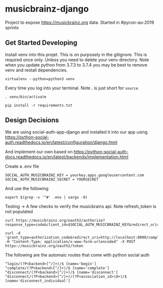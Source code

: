 # musicbrainz-django
Project to expose https://musicbrainz.org data. Started in #pycon-au-2019 sprints

## Get Started Developing

Install venv into this projet. This is on purposely in the gitignore. This is required once only. Unless you need to delete your venv directory. Note when you update python from 3.7.3 to 3.7.4 you may be best to remove venv and restall dependencies. 

``` shell
virtualenv --python=python3 venv
```

Every time you log into your terminal. Note . is just short for `source`

``` shell
. venv/bin/activate
```

``` shell
pip install -r requirements.txt
```

## Design Decisions

We are using social-auth-app-django and installed it into our app using https://python-social-auth.readthedocs.io/en/latest/configuration/django.html

And implement our own based on https://python-social-auth-docs.readthedocs.io/en/latest/backends/implementation.html

Create a .env file

``` text
SOCIAL_AUTH_MUSICBRAINZ_KEY = yourkey.apps.googleusercontent.com
SOCIAL_AUTH_MUSICBRAINZ_SECRET = YOURSECRET
```

And use the following

``` shell
export $(grep -v '^#' .env | xargs -0)
```

Testing -> A few checks to verify the musicbrains api. Note refresh_token is not populated

``` shell
curl https://musicbrainz.org/oauth2/authorize?response_type=code&client_id=$SOCIAL_AUTH_MUSICBRAINZ_KEY&redirect_uri=http://localhost:8000/complete/musicbrainz/&state=GYpm3lPeBMRqGASotwbNBxbi00e6M0rV&response_type=code&scope=profile+email+tag+rating+collection+submit_isrc+submit_barcode
```

``` shell
curl -d 'grant_type=authorization_code&redirect_uri=http://localhost:8000/complete/musicbrainz/&client_id=$SOCIAL_AUTH_MUSICBRAINZ_KEY&client_secret=$SOCIAL_AUTH_MUSICBRAINZ_SECRET' -H "Content-Type: application/x-www-form-urlencoded" -X POST https://musicbrainz.org/oauth2/token
```

The following are the automaic routes that come with python social auth

``` text
^login/(?P<backend>[^/]+)/$ [name='begin']
^complete/(?P<backend>[^/]+)/$ [name='complete']
^disconnect/(?P<backend>[^/]+)/$ [name='disconnect']
^disconnect/(?P<backend>[^/]+)/(?P<association_id>\d+)/$ [name='disconnect_individual']
```
